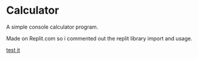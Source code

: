 # Calculator

A simple console calculator program.

Made on Replit.com so i commented out the replit library import and usage.

[test it](https://replit.com/@Tegristh/Calculator?v=1)

